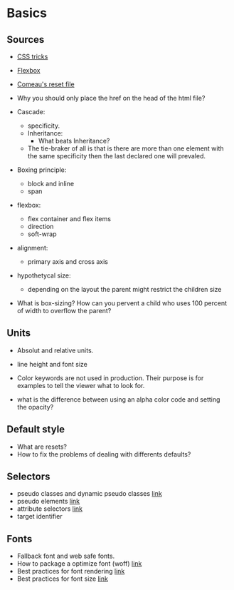 # Basics

## Sources

- [CSS tricks](https://css-tricks.com/almanac/properties/)

- [Flexbox](https://www.joshwcomeau.com/css/interactive-guide-to-flexbox/)
- [Comeau's reset file](https://www.joshwcomeau.com/css/custom-css-reset/)

- Why you should only place the href on the head of the html file?
- Cascade:
    - specificity.
    - Inheritance:
        - What beats Inheritance?
    - The tie-braker of all is that is there are more than one element with the 
      same specificity then the last declared one will prevaled.
- Boxing principle:
    - block and inline
    - span
- flexbox:
    - flex container and flex items
    - direction
    - soft-wrap
- alignment:
    - primary axis and cross axis
- hypothetycal size:
    - depending on the layout the parent might restrict the children size
- What is box-sizing? How can you pervent a child who uses 100 percent of width 
  to overflow the parent?

## Units

- Absolut and relative units.
- line height and font size

- Color keywords are not used in production. Their purpose is for examples to 
  tell the viewer what to look for.

- what is the difference between using an alpha color code and setting the opacity?

## Default style

- What are resets?
- How to fix the problems of dealing with differents defaults?

## Selectors

- pseudo classes and dynamic pseudo classes [link](https://developer.mozilla.org/en-US/docs/Learn_web_development/Core/Styling_basics/Pseudo_classes_and_elements) 
- pseudo elements [link](https://developer.mozilla.org/en-US/docs/Web/CSS/Pseudo-elements) 
- attribute selectors [link](https://learn.shayhowe.com/advanced-html-css/complex-selectors/) 
- target identifier

## Fonts

- Fallback font and web safe fonts.
- How to package a optimize font (woff) [link](https://developer.mozilla.org/en-US/docs/Learn_web_development/Core/Text_styling/Web_fonts)
- Best practices for font rendering [link](https://web.dev/articles/font-best-practices)
- Best practices for font size [link](https://web.dev/learn/design/typography)
